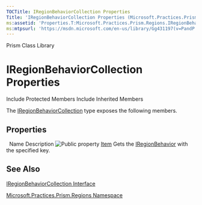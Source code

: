 ```yaml
---
TOCTitle: IRegionBehaviorCollection Properties
Title: 'IRegionBehaviorCollection Properties (Microsoft.Practices.Prism.Regions)'
ms:assetid: 'Properties.T:Microsoft.Practices.Prism.Regions.IRegionBehaviorCollection'
ms:mtpsurl: 'https://msdn.microsoft.com/en-us/library/Gg431197(v=PandP.50)'
---
```


Prism Class Library

IRegionBehaviorCollection Properties
====================================

Include Protected Members
Include Inherited Members

The [IRegionBehaviorCollection](https://msdn.microsoft.com/t:microsoft.practices.prism.regions.iregionbehaviorcollection) type exposes the following members.

Properties
----------

<span id="propertyTableToggle"></span>
 
Name
Description
![](https://msdn.microsoft.com/en-us/Gg431197.pubproperty(en-us,PandP.50).gif "Public property")
[Item](https://msdn.microsoft.com/p:microsoft.practices.prism.regions.iregionbehaviorcollection.item(system.string))
Gets the [IRegionBehavior](https://msdn.microsoft.com/t:microsoft.practices.prism.regions.iregionbehavior) with the specified key.

See Also
--------

<span id="seeAlsoToggle"></span>
[IRegionBehaviorCollection Interface](https://msdn.microsoft.com/t:microsoft.practices.prism.regions.iregionbehaviorcollection)

[Microsoft.Practices.Prism.Regions Namespace](https://msdn.microsoft.com/n:microsoft.practices.prism.regions)
